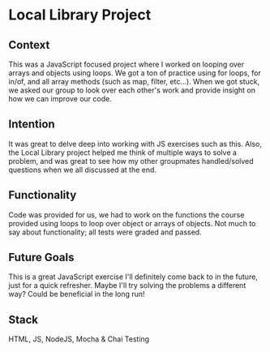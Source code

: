 # Local Library Project

## Context
This was a JavaScript focused project where I worked on looping over arrays and objects using loops. We got a ton of practice using for loops, for in/of, and all array methods (such as map, filter, etc...). When we got stuck, we asked our group to look over each other's work and provide insight on how we can improve our code.

## Intention
It was great to delve deep into working with JS exercises such as this. Also, the Local Library project helped me think of multiple ways to solve a problem, and was great to see how my other groupmates handled/solved questions when we all discussed at the end.

## Functionality
Code was provided for us, we had to work on the functions the course provided using loops to loop over object or arrays of objects. Not much to say about functionality; all tests were graded and passed.

## Future Goals
This is a great JavaScript exercise I'll definitely come back to in the future, just for a quick refresher. Maybe I'll try solving the problems a different way? Could be beneficial in the long run!

## Stack
HTML, JS, NodeJS, Mocha & Chai Testing
